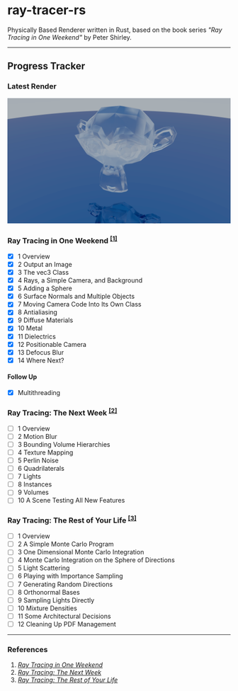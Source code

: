 # ray-tracer-rs
Physically Based Renderer written in Rust, based on the book series *"Ray Tracing in One Weekend"* by Peter Shirley.

---

## Progress Tracker

### Latest Render

![Latest Render](./latest.png)

### Ray Tracing in One Weekend <sup>[[1]](#references)</sup>
- [x] 1 Overview
- [x] 2 Output an Image
- [x] 3 The vec3 Class
- [x] 4 Rays, a Simple Camera, and Background
- [x] 5 Adding a Sphere
- [x] 6 Surface Normals and Multiple Objects
- [x] 7 Moving Camera Code Into Its Own Class
- [x] 8 Antialiasing
- [x] 9 Diffuse Materials
- [x] 10 Metal
- [x] 11 Dielectrics
- [x] 12 Positionable Camera
- [x] 13 Defocus Blur
- [x] 14 Where Next?

#### Follow Up
- [x] Multithreading

### Ray Tracing: The Next Week <sup>[[2]](#references)</sup>
- [ ] 1 Overview
- [ ] 2 Motion Blur
- [ ] 3 Bounding Volume Hierarchies
- [ ] 4 Texture Mapping
- [ ] 5 Perlin Noise
- [ ] 6 Quadrilaterals
- [ ] 7 Lights
- [ ] 8 Instances
- [ ] 9 Volumes
- [ ] 10 A Scene Testing All New Features

### Ray Tracing: The Rest of Your Life <sup>[[3]](#references)</sup>
- [ ] 1 Overview
- [ ] 2 A Simple Monte Carlo Program
- [ ] 3 One Dimensional Monte Carlo Integration
- [ ] 4 Monte Carlo Integration on the Sphere of Directions
- [ ] 5 Light Scattering
- [ ] 6 Playing with Importance Sampling
- [ ] 7 Generating Random Directions
- [ ] 8 Orthonormal Bases
- [ ] 9 Sampling Lights Directly
- [ ] 10 Mixture Densities
- [ ] 11 Some Architectural Decisions
- [ ] 12 Cleaning Up PDF Management

---

### References

1. [_Ray Tracing in One Weekend_](https://raytracing.github.io/books/RayTracingInOneWeekend.html)
2. [_Ray Tracing: The Next Week_](https://raytracing.github.io/books/RayTracingTheNextWeek.html)
3. [_Ray Tracing: The Rest of Your Life_](https://raytracing.github.io/books/RayTracingTheRestOfYourLife.html)